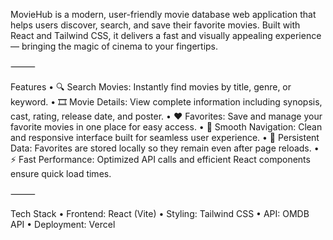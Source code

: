 MovieHub is a modern, user-friendly movie database web application that helps users discover, search, and save their favorite movies.
Built with React and Tailwind CSS, it delivers a fast and visually appealing experience — bringing the magic of cinema to your fingertips.

⸻

 Features
	•	🔍 Search Movies: Instantly find movies by title, genre, or keyword.
	•	🎞 Movie Details: View complete information including synopsis, cast, rating, release date, and poster.
	•	❤ Favorites: Save and manage your favorite movies in one place for easy access.
	•	🧭 Smooth Navigation: Clean and responsive interface built for seamless user experience.
	•	💾 Persistent Data: Favorites are stored locally so they remain even after page reloads.
	•	⚡ Fast Performance: Optimized API calls and efficient React components ensure quick load times.

⸻

Tech Stack
	•	Frontend: React (Vite)
	•	Styling: Tailwind CSS
	•	API: OMDB API
	•	Deployment: Vercel
